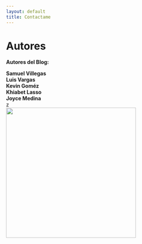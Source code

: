 ```yaml
---
layout: default
title: Contactame
---
```


<div id="contact">
  <h1 class="pageTitle">Autores</h1>
  <div class="contactContent">
   <p class="intro"><b>Autores del Blog:</b></p>
    <b>Samuel Villegas</b><br>
    <b>Luis Vargas</b><br>
    <b>Kevin Goméz</b><br>
    <b>Khiabet Lasso</b><br>
    <b>Joyce Medina</b><br>
   z<div>
 <img src="https://res.cloudinary.com/teepublic/image/private/s--Efvr6Jq8--/t_Resized%20Artwork/c_fit,g_north_west,h_954,w_954/co_36538b,e_outline:48/co_36538b,e_outline:inner_fill:48/co_ffffff,e_outline:48/co_ffffff,e_outline:inner_fill:48/co_bbbbbb,e_outline:3:1000/c_mpad,g_center,h_1260,w_1260/b_rgb:eeeeee/c_limit,f_jpg,h_630,q_90,w_630/v1467820819/production/designs/572693_1.jpg" width="355" height="355">
</div>
